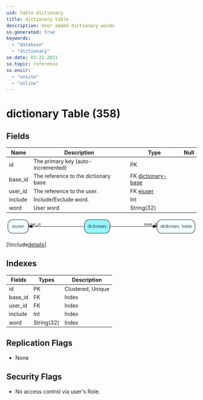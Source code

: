 ```yaml
---
uid: table-dictionary
title: dictionary table
description: User added dictionary words
so.generated: true
keywords:
  - "database"
  - "dictionary"
so.date: 03.22.2021
so.topic: reference
so.envir:
  - "onsite"
  - "online"
---
```


# dictionary Table (358)

## Fields

| Name | Description | Type | Null |
|------|-------------|------|:----:|
|id|The primary key (auto-incremented)|PK| |
|base\_id|The reference to the dictionary base.|FK [dictionary-base](dictionary-base.md)| |
|user\_id|The reference to the user.|FK [ejuser](ejuser.md)| |
|include|Include/Exclude word.|Int| |
|word|User word|String(32)| |


![dictionary table relationship diagram](./media/dictionary.png)

[!include[details](./includes/dictionary.md)]

## Indexes

| Fields | Types | Description |
|--------|-------|-------------|
|id |PK |Clustered, Unique |
|base\_id |FK |Index |
|user\_id |FK |Index |
|include |Int |Index |
|word |String(32) |Index |

## Replication Flags

* None

## Security Flags

* No access control via user's Role.

